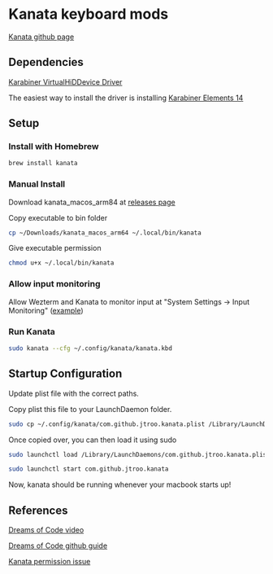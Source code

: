 # Kanata keyboard mods

[Kanata github page](https://github.com/jtroo/kanata)

## Dependencies

[Karabiner VirtualHiDDevice Driver](https://github.com/pqrs-org/Karabiner-DriverKit-VirtualHIDDevice)

The easiest way to install the driver is installing [Karabiner Elements 14](https://github.com/pqrs-org/Karabiner-Elements/releases/tag/v14.13.0)

## Setup

### Install with Homebrew

```sh
brew install kanata
```

### Manual Install

Download kanata_macos_arm84 at [releases page](https://github.com/jtroo/kanata/releases/tag/v1.7.0)

Copy executable to bin folder

```sh
cp ~/Downloads/kanata_macos_arm64 ~/.local/bin/kanata

```

Give executable permission

```sh
chmod u+x ~/.local/bin/kanata
```

### Allow input monitoring

Allow Wezterm and Kanata to monitor input at "System Settings -> Input Monitoring" ([example](https://github.com/jtroo/kanata/issues/1211#issuecomment-2327141671))

### Run Kanata

```sh
sudo kanata --cfg ~/.config/kanata/kanata.kbd
```

## Startup Configuration

Update plist file with the correct paths.

Copy plist this file to your LaunchDaemon folder.

```sh
sudo cp ~/.config/kanata/com.github.jtroo.kanata.plist /Library/LaunchDaemons/
```

Once copied over, you can then load it using sudo

```sh
sudo launchctl load /Library/LaunchDaemons/com.github.jtroo.kanata.plist
```

```sh
sudo launchctl start com.github.jtroo.kanata
```

Now, kanata should be running whenever your macbook starts up!

## References

[Dreams of Code video](https://www.youtube.com/watch?v=sLWQ4Gx88h4)

[Dreams of Code github guide](https://github.com/dreamsofcode-io/home-row-mods/tree/main/kanata/macos)

[Kanata permission issue](https://github.com/jtroo/kanata/issues/1211)
